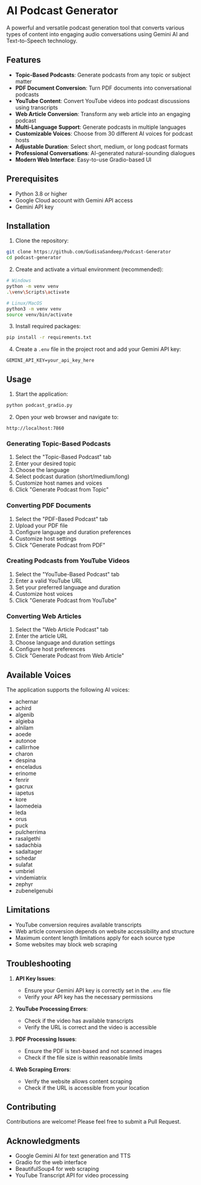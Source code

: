# AI Podcast Generator

A powerful and versatile podcast generation tool that converts various types of content into engaging audio conversations using Gemini AI and Text-to-Speech technology.

## Features

- **Topic-Based Podcasts**: Generate podcasts from any topic or subject matter
- **PDF Document Conversion**: Turn PDF documents into conversational podcasts
- **YouTube Content**: Convert YouTube videos into podcast discussions using transcripts
- **Web Article Conversion**: Transform any web article into an engaging podcast
- **Multi-Language Support**: Generate podcasts in multiple languages
- **Customizable Voices**: Choose from 30 different AI voices for podcast hosts
- **Adjustable Duration**: Select short, medium, or long podcast formats
- **Professional Conversations**: AI-generated natural-sounding dialogues
- **Modern Web Interface**: Easy-to-use Gradio-based UI

## Prerequisites

- Python 3.8 or higher
- Google Cloud account with Gemini API access
- Gemini API key

## Installation

1. Clone the repository:
```bash
git clone https://github.com/GudisaSandeep/Podcast-Generator
cd podcast-generator
```

2. Create and activate a virtual environment (recommended):
```bash
# Windows
python -m venv venv
.\venv\Scripts\activate

# Linux/MacOS
python3 -m venv venv
source venv/bin/activate
```

3. Install required packages:
```bash
pip install -r requirements.txt
```

4. Create a `.env` file in the project root and add your Gemini API key:
```
GEMINI_API_KEY=your_api_key_here
```

## Usage

1. Start the application:
```bash
python podcast_gradio.py
```

2. Open your web browser and navigate to:
```
http://localhost:7860
```

### Generating Topic-Based Podcasts
1. Select the "Topic-Based Podcast" tab
2. Enter your desired topic
3. Choose the language
4. Select podcast duration (short/medium/long)
5. Customize host names and voices
6. Click "Generate Podcast from Topic"

### Converting PDF Documents
1. Select the "PDF-Based Podcast" tab
2. Upload your PDF file
3. Configure language and duration preferences
4. Customize host settings
5. Click "Generate Podcast from PDF"

### Creating Podcasts from YouTube Videos
1. Select the "YouTube-Based Podcast" tab
2. Enter a valid YouTube URL
3. Set your preferred language and duration
4. Customize host voices
5. Click "Generate Podcast from YouTube"

### Converting Web Articles
1. Select the "Web Article Podcast" tab
2. Enter the article URL
3. Choose language and duration settings
4. Configure host preferences
5. Click "Generate Podcast from Web Article"

## Available Voices

The application supports the following AI voices:
- achernar
- achird
- algenib
- algieba
- alnilam
- aoede
- autonoe
- callirrhoe
- charon
- despina
- enceladus
- erinome
- fenrir
- gacrux
- iapetus
- kore
- laomedeia
- leda
- orus
- puck
- pulcherrima
- rasalgethi
- sadachbia
- sadaltager
- schedar
- sulafat
- umbriel
- vindemiatrix
- zephyr
- zubenelgenubi

## Limitations

- YouTube conversion requires available transcripts
- Web article conversion depends on website accessibility and structure
- Maximum content length limitations apply for each source type
- Some websites may block web scraping

## Troubleshooting

1. **API Key Issues**:
   - Ensure your Gemini API key is correctly set in the `.env` file
   - Verify your API key has the necessary permissions

2. **YouTube Processing Errors**:
   - Check if the video has available transcripts
   - Verify the URL is correct and the video is accessible

3. **PDF Processing Issues**:
   - Ensure the PDF is text-based and not scanned images
   - Check if the file size is within reasonable limits

4. **Web Scraping Errors**:
   - Verify the website allows content scraping
   - Check if the URL is accessible from your location

## Contributing

Contributions are welcome! Please feel free to submit a Pull Request.



## Acknowledgments

- Google Gemini AI for text generation and TTS
- Gradio for the web interface
- BeautifulSoup4 for web scraping
- YouTube Transcript API for video processing 
